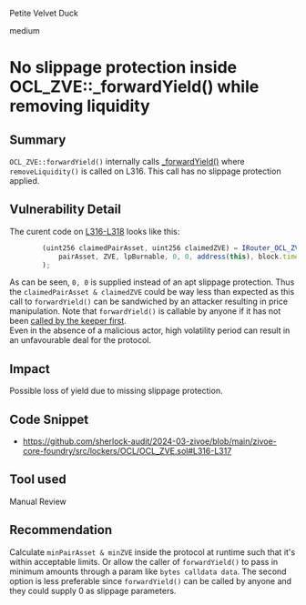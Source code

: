Petite Velvet Duck

medium

# No slippage protection inside OCL_ZVE::_forwardYield() while removing liquidity

## Summary
`OCL_ZVE::forwardYield()` internally calls [_forwardYield()](https://github.com/sherlock-audit/2024-03-zivoe/blob/main/zivoe-core-foundry/src/lockers/OCL/OCL_ZVE.sol#L316-L317) where `removeLiquidity()` is called on L316. This call has no slippage protection applied.

## Vulnerability Detail
The curent code on [L316-L318](https://github.com/sherlock-audit/2024-03-zivoe/blob/main/zivoe-core-foundry/src/lockers/OCL/OCL_ZVE.sol#L316-L318) looks like this:
```js
        (uint256 claimedPairAsset, uint256 claimedZVE) = IRouter_OCL_ZVE(router).removeLiquidity(
            pairAsset, ZVE, lpBurnable, 0, 0, address(this), block.timestamp + 14 days
        );
```

As can be seen, `0, 0` is supplied instead of an apt slippage protection. Thus the `claimedPairAsset & claimedZVE` could be way less than expected as this call to `forwardYield()` can be sandwiched by an attacker resulting in price manipulation. Note that `forwardYield()` is callable by anyone if it has not been [called by the keeper first](https://github.com/sherlock-audit/2024-03-zivoe/blob/main/zivoe-core-foundry/src/lockers/OCL/OCL_ZVE.sol#L288-L299).<br>
Even in the absence of a malicious actor, high volatility period can result in an unfavourable deal for the protocol.

## Impact
Possible loss of yield due to missing slippage protection.

## Code Snippet
- https://github.com/sherlock-audit/2024-03-zivoe/blob/main/zivoe-core-foundry/src/lockers/OCL/OCL_ZVE.sol#L316-L317

## Tool used
Manual Review

## Recommendation
Calculate `minPairAsset & minZVE` inside the protocol at runtime such that it's within acceptable limits. Or allow the caller of `forwardYield()` to pass in minimum amounts through a param like `bytes calldata data`. The second option is less preferable since `forwardYield()` can be called by anyone and they could supply 0 as slippage parameters.